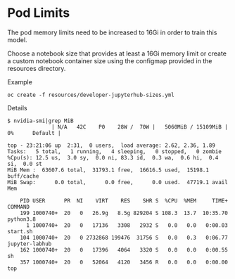 # Pod Limits

The pod memory limits need to be increased to 16Gi in order to train this model.

Choose a notebook size that provides at least a 16Gi memory limit or
create a custom notebook container size using the configmap provided in the resources directory.

Example

```
oc create -f resources/developer-jupyterhub-sizes.yml
```

Details

```
$ nvidia-smi|grep MiB
              | N/A   42C    P0    28W /  70W |   5060MiB / 15109MiB |      0%      Default |

top - 23:21:06 up  2:31,  0 users,  load average: 2.62, 2.36, 1.89
Tasks:   5 total,   1 running,   4 sleeping,   0 stopped,   0 zombie
%Cpu(s): 12.5 us,  3.0 sy,  0.0 ni, 83.3 id,  0.3 wa,  0.6 hi,  0.4 si,  0.0 st
MiB Mem :  63607.6 total,  31793.1 free,  16616.5 used,  15198.1 buff/cache
MiB Swap:      0.0 total,      0.0 free,      0.0 used.  47719.1 avail Mem 

    PID USER      PR  NI    VIRT    RES    SHR S  %CPU  %MEM     TIME+ COMMAND                                                  
    199 1000740+  20   0   26.9g   8.5g 829204 S 108.3  13.7  10:35.70 python3.8                                                
      1 1000740+  20   0   17136   3308   2932 S   0.0   0.0   0:00.03 start.sh                                                 
    104 1000740+  20   0 2732868 199476  31756 S   0.0   0.3   0:06.77 jupyter-labhub                                           
    162 1000740+  20   0   17396   4064   3320 S   0.0   0.0   0:00.55 sh                                                       
    357 1000740+  20   0   52064   4120   3456 R   0.0   0.0   0:00.00 top 
```
